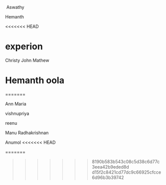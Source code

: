 ﻿
﻿
﻿Aswathy

 Hemanth 


<<<<<<< HEAD
# experion
Christy John Mathew
# Hemanth oola

=======

Ann Maria



vishnupriya



reenu




 
Manu Radhakrishnan

Anumol
<<<<<<< HEAD

=======
>>>>>>> 8190b583b543c08c5d38c6d77c3eea42b9eded8d
>>>>>>> d15f2c8421cd77dc9c66925cfcce6d96b3b39742
